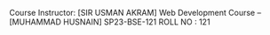 Course Instructor: [SIR USMAN AKRAM]
Web Development Course – [MUHAMMAD HUSNAIN]
SP23-BSE-121
ROLL NO : 121


